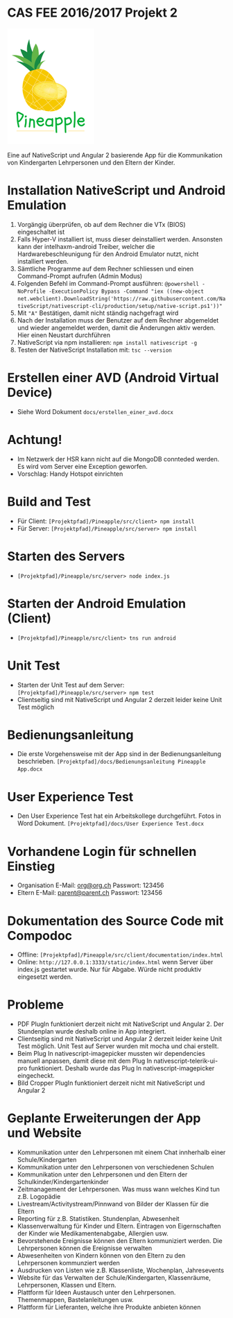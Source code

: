 # CAS FEE 2016/2017 Projekt 2
![Pineapple](https://github.com/handeres/Pineapple/blob/master/src/client/app/App_Resources/Android/drawable-hdpi/pineappledocu.png)

Eine auf NativeScript und Angular 2 basierende App für die Kommunikation von Kindergarten Lehrpersonen und den Eltern der Kinder.

# Installation NativeScript und Android Emulation

 1. Vorgängig überprüfen, ob auf dem Rechner die VTx (BIOS) eingeschaltet ist
 2. Falls Hyper-V installiert ist, muss dieser deinstalliert werden. Ansonsten kann der intelhaxm-android Treiber, welcher die Hardwarebeschleunigung für den Android Emulator nutzt, nicht installiert werden.
 3. Sämtliche Programme auf dem Rechner schliessen und einen Command-Prompt aufrufen (Admin Modus)
 4. Folgenden Befehl im Command-Prompt ausführen:
    `@powershell -NoProfile -ExecutionPolicy Bypass -Command "iex ((new-object net.webclient).DownloadString('https://raw.githubusercontent.com/NativeScript/nativescript-cli/production/setup/native-script.ps1'))"`
 5. Mit `"A"` Bestätigen, damit nicht ständig nachgefragt wird
 6. Nach der Installation muss der Benutzer auf dem Rechner abgemeldet und wieder angemeldet werden, damit die Änderungen aktiv werden. Hier einen Neustart durchführen
 7. NativeScript via npm installieren: `npm install nativescript -g`
 8. Testen der NativeScript Installation mit: `tsc --version`

# Erstellen einer AVD (Android Virtual Device)
- Siehe Word Dokument `docs/erstellen_einer_avd.docx`

# Achtung!
- Im Netzwerk der HSR kann nicht auf die MongoDB connteded werden. Es wird vom Server eine Exception geworfen.
- Vorschlag: Handy Hotspot einrichten

# Build and Test
- Für Client:   `[Projektpfad]/Pineapple/src/client> npm install`
- Für Server:   `[Projektpfad]/Pineapple/src/server> npm install`

# Starten des Servers
- `[Projektpfad]/Pineapple/src/server> node index.js`

# Starten der Android Emulation (Client)
- `[Projektpfad]/Pineapple/src/client> tns run android`

# Unit Test
- Starten der Unit Test auf dem Server: `[Projektpfad]/Pineapple/src/server> npm test`
- Clientseitig sind mit NativeScript und Angular 2 derzeit leider keine Unit Test möglich

# Bedienungsanleitung
- Die erste Vorgehensweise mit der App sind in der Bedienungsanleitung beschrieben. `[Projektpfad]/docs/Bedienungsanleitung Pineapple App.docx`

# User Experience Test
- Den User Experience Test hat ein Arbeitskollege durchgeführt. Fotos in Word Dokument. `[Projektpfad]/docs/User Experience Test.docx`

# Vorhandene Login für schnellen Einstieg
- Organisation
    E-Mail: org@org.ch
    Passwort: 123456
- Eltern
    E-Mail: parent@parent.ch
    Passwort: 123456

# Dokumentation des Source Code mit Compodoc
- Offline: `[Projektpfad]/Pineapple/src/client/documentation/index.html`
- Online: `http://127.0.0.1:3333/static/index.html` wenn Server über index.js gestartet wurde. Nur für Abgabe. Würde nicht produktiv eingesetzt werden.

# Probleme
- PDF PlugIn funktioniert derzeit nicht mit NativeScript und Angular 2. Der Stundenplan wurde deshalb online in App integriert.
- Clientseitig sind mit NativeScript und Angular 2 derzeit leider keine Unit Test möglich. Unit Test auf Server wurden mit mocha und chai erstellt.
- Beim Plug In nativescript-imagepicker mussten wir dependencies manuell anpassen, damit diese mit dem Plug In  nativescript-telerik-ui-pro funktioniert. Deshalb wurde das Plug In nativescript-imagepicker eingecheckt.
- Bild Cropper PlugIn funktioniert derzeit nicht mit NativeScript und Angular 2

# Geplante Erweiterungen der App und Website
- Kommunikation unter den Lehrpersonen mit einem Chat innherhalb einer Schule/Kindergarten
- Kommunikation unter den Lehrpersonen von verschiedenen Schulen
- Kommunikation unter den Lehrpersonen und den Eltern der Schulkinder/Kindergartenkinder
- Zeitmanagement der Lehrpersonen. Was muss wann welches Kind tun z.B. Logopädie
- Livestream/Activitystream/Pinnwand von Bilder der Klassen für die Eltern
- Reporting für z.B. Statistiken. Stundenplan, Abwesenheit
- Klassenverwaltung für Kinder und Eltern. Eintragen von Eigernschaften der Kinder wie Medikamentenabgabe, Allergien usw.
- Bevorstehende Ereignisse können den Eltern kommuniziert werden. Die Lehrpersonen können die Ereignisse verwalten
- Abwesenheiten von Kindern können von den Eltern zu den Lehrpersonen kommunziert werden
- Ausdrucken von Listen wie z.B. Klassenliste, Wochenplan, Jahresevents
- Website für das Verwalten der Schule/Kindergarten, Klassenräume, Lehrpersonen, Klassen und Eltern. 
- Plattform für Ideen Austausch unter den Lehrpersonen. Themenmappen, Bastelanleitungen usw.
- Plattform für Lieferanten, welche ihre Produkte anbieten können

